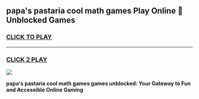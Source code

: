 
## papa's pastaria cool math games Play Online 👋 Unblocked Games
<h3>
<a href="https://news.freeplayer.one?title=papa's_pastaria_cool_math_games&ref=17CMG">CLICK TO PLAY</a></h3>
<hr>

<h3>
<a href="https://news.freeplayer.one?title=papa's_pastaria_cool_math_games&ref=17CMG">CLICK 2 PLAY</a>
  
</h3>

<a href="https://news.freeplayer.one?title=papa's_pastaria_cool_math_games&ref=17CMG/"><img src="https://clearcache.store/games.png"></a>


**papa's pastaria cool math games games unblocked: Your Gateway to Fun and Accessible Online Gaming**

